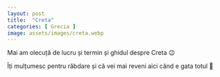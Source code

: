 ```yaml
---
layout: post
title:  "Creta"
categories: [ Grecia ]
image: assets/images/creta.webp
---
```


Mai am olecuță de lucru și termin și ghidul despre Creta 😉

Îți mulțumesc pentru răbdare și că vei mai reveni aici când e gata totul 💙
